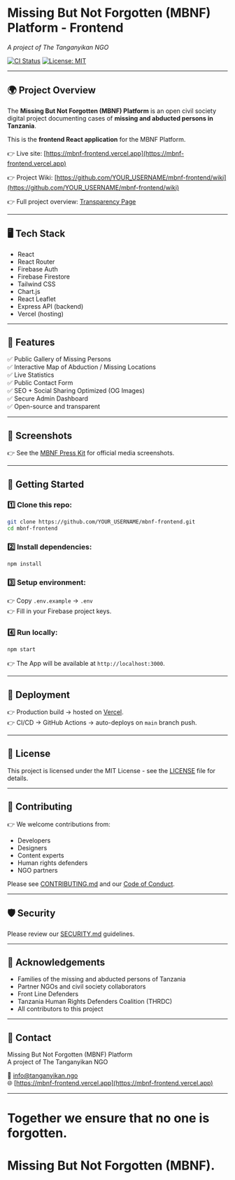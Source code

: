 # Missing But Not Forgotten (MBNF) Platform - Frontend

_A project of The Tanganyikan NGO_

[![CI Status](https://github.com/YOUR_USERNAME/mbnf-frontend/actions/workflows/deploy.yml/badge.svg)](https://github.com/YOUR_USERNAME/mbnf-frontend/actions/workflows/deploy.yml)
[![License: MIT](https://img.shields.io/badge/license-MIT-blue.svg)](LICENSE)

---

## 🌍 Project Overview

The **Missing But Not Forgotten (MBNF) Platform** is an open civil society digital project documenting cases of **missing and abducted persons in Tanzania**.

This is the **frontend React application** for the MBNF Platform.

👉 Live site: [https://mbnf-frontend.vercel.app](https://mbnf-frontend.vercel.app)

👉 Project Wiki: [https://github.com/YOUR_USERNAME/mbnf-frontend/wiki](https://github.com/YOUR_USERNAME/mbnf-frontend/wiki)

👉 Full project overview: [Transparency Page](https://mbnf-frontend.vercel.app/transparency)

---

## 🖥️ Tech Stack

- React  
- React Router  
- Firebase Auth  
- Firebase Firestore  
- Tailwind CSS  
- Chart.js  
- React Leaflet  
- Express API (backend)  
- Vercel (hosting)

---

## 🚀 Features

✅ Public Gallery of Missing Persons  
✅ Interactive Map of Abduction / Missing Locations  
✅ Live Statistics  
✅ Public Contact Form  
✅ SEO + Social Sharing Optimized (OG Images)  
✅ Secure Admin Dashboard  
✅ Open-source and transparent  

---

## 🎨 Screenshots

👉 See the [MBNF Press Kit](https://mbnf-frontend.vercel.app/press-kit) for official media screenshots.

---

## 🔧 Getting Started

### 1️⃣ Clone this repo:

```bash
git clone https://github.com/YOUR_USERNAME/mbnf-frontend.git
cd mbnf-frontend
```

### 2️⃣ Install dependencies:

```bash
npm install
```

### 3️⃣ Setup environment:

👉 Copy `.env.example` → `.env`  
👉 Fill in your Firebase project keys.

### 4️⃣ Run locally:

```bash
npm start
```

👉 The App will be available at `http://localhost:3000`.

---

## 🚀 Deployment

👉 Production build → hosted on [Vercel](https://vercel.com).  
👉 CI/CD → GitHub Actions → auto-deploys on `main` branch push.

---

## 📄 License

This project is licensed under the MIT License - see the [LICENSE](LICENSE) file for details.

---

## 🤝 Contributing

👉 We welcome contributions from:

- Developers  
- Designers  
- Content experts  
- Human rights defenders  
- NGO partners  

Please see [CONTRIBUTING.md](CONTRIBUTING.md) and our [Code of Conduct](CODE_OF_CONDUCT.md).

---

## 🛡️ Security

Please review our [SECURITY.md](SECURITY.md) guidelines.

---

## 🙏 Acknowledgements

- Families of the missing and abducted persons of Tanzania  
- Partner NGOs and civil society collaborators  
- Front Line Defenders  
- Tanzania Human Rights Defenders Coalition (THRDC)  
- All contributors to this project  

---

## 📧 Contact

Missing But Not Forgotten (MBNF) Platform  
A project of The Tanganyikan NGO

📧 info@tanganyikan.ngo  
🌐 [https://mbnf-frontend.vercel.app](https://mbnf-frontend.vercel.app)

---

# Together we ensure that no one is forgotten.  
# Missing But Not Forgotten (MBNF).